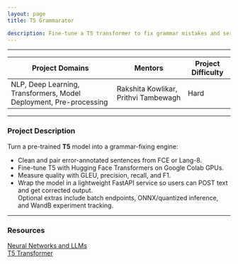 ```yaml
---
layout: page
title: T5 Grammarator

description: Fine-tune a T5 transformer to fix grammar mistakes and serve it through a FastAPI endpoint.  
---
```


---

| Project Domains                                                   |                  Mentors           | Project Difficulty |
|-------------------------------------------------------------------|------------------------------------|--------------------|
| NLP, Deep Learning, Transformers, Model Deployment, Pre-processing|Rakshita Kowlikar, Prithvi Tambewagh| Hard               |

---

### Project Description

Turn a pre-trained **T5** model into a grammar-fixing engine:  
* Clean and pair error-annotated sentences from FCE or Lang-8.  
* Fine-tune T5 with Hugging Face Transformers on Google Colab GPUs.  
* Measure quality with GLEU, precision, recall, and F1.  
* Wrap the model in a lightweight FastAPI service so users can POST text and get corrected output.  
Optional extras include batch endpoints, ONNX/quantized inference, and WandB experiment tracking.

---

### Resources
[Neural Networks and LLMs](https://youtube.com/playlist?list=PLZHQObOWTQDNU6R1_67000Dx_ZCJB-3pi&si=guP7tS2C4tJPhJ6k)<br>
[T5 Transformer](https://www.youtube.com/watch?v=91iLu6OOrwk&t=245s)<br>